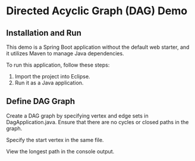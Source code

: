 # Directed Acyclic Graph (DAG) Demo

## Installation and Run
This demo is a Spring Boot application without the default web starter, and it utilizes Maven to manage Java dependencies.

To run this application, follow these steps:
1. Import the project into Eclipse.
2. Run it as a Java application.

## Define DAG Graph
Create a DAG graph by specifying vertex and edge sets in DagApplication.java. Ensure that there are no cycles or closed paths in the graph.

Specify the start vertex in the same file.

View the longest path in the console output.